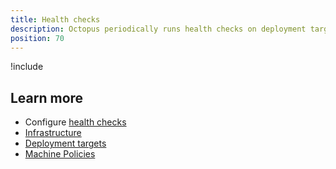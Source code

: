 ```yaml
---
title: Health checks
description: Octopus periodically runs health checks on deployment targets and workers to ensure that they are available and running the latest version of Calamari.
position: 70
---
```


!include <health-checks>

## Learn more

- Configure [health checks](/docs/infrastructure/deployment-targets/machine-policies.md#health-checks)
- [Infrastructure](/docs/infrastructure/index.md)
- [Deployment targets](/docs/infrastructure/deployment-targets/index.md)
- [Machine Policies](/docs/infrastructure/deployment-targets/machine-policies.md)
